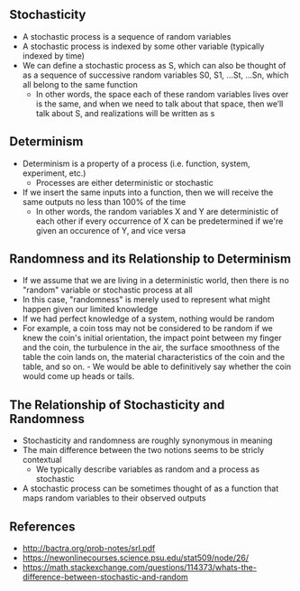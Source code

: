## Stochasticity
- A stochastic process is a sequence of random variables
- A stochastic process is indexed by some other variable (typically indexed by time)
- We can define a stochastic process as S, which can also be thought of as a sequence of successive random variables S0, S1, ...St, ...Sn, which all belong to the same function 
	- In other words, the space each of these random variables lives over is the same, and when we need to talk about that space, then we’ll talk about S, and realizations will be written as s

## Determinism
- Determinism is a property of a process (i.e. function, system, experiment, etc.)
	- Processes are either deterministic or stochastic
- If we insert the same inputs into a function, then we will receive the same outputs no less than 100% of the time
	- In other words, the random variables X and Y are deterministic of each other if every occurrence of X can be predetermined if we're given an occurence of Y, and vice versa

## Randomness and its Relationship to Determinism
- If we assume that we are living in a deterministic world, then there is no "random" variable or stochastic process at all
- In this case, "randomness" is merely used to represent what might happen given our limited knowledge
- If we had perfect knowledge of a system, nothing would be random
- For example, a coin toss may not be considered to be random if we knew the coin's initial orientation, the impact point between my finger and the coin, the turbulence in the air, the surface smoothness of the table the coin lands on, the material characteristics of the coin and the table, and so on.
        - We would be able to definitively say whether the coin would come up heads or tails.

## The Relationship of Stochasticity and Randomness
- Stochasticity and randomness are roughly synonymous in meaning
- The main difference between the two notions seems to be stricly contextual
	- We typically describe variables as random and a process as stochastic
- A stochastic process can be sometimes thought of as a function that maps random variables to their observed outputs

## References
- http://bactra.org/prob-notes/srl.pdf
- https://newonlinecourses.science.psu.edu/stat509/node/26/
- https://math.stackexchange.com/questions/114373/whats-the-difference-between-stochastic-and-random
